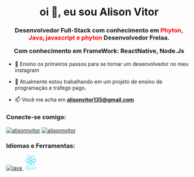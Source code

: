 <h1 align="center">oi 👋, eu sou Alison Vitor</h1>
<h3 align="center">Desenvolvedor Full-Stack com conhecimento em <font color = red>Phyton, Java, javascript e phyton</font>
  Desenvolvedor Frelaa.
  
  Com conhecimento em FrameWork: ReactNative, Node.Js
  
</h3>

- 🌱 Ensino os primeiros passos para se tornar um desenvolvedor no meu instagram
- 🔭 Atualmente estou trabalhando em um projeto de ensino de programação e trafego pago.

- 📫 Você me acha em **alisonvitor135@gmail.com**

<h3 align="left">Conecte-se comigo:</h3>
<p align="left">
<a href="https://linkedin.com /in/alisonnvitor" target="blank"><img align="center" src="https://cdn-icons-png.flaticon.com/512/174/174857.png" alt="alisonnvitor" height="30" width="40" /></a>
<a href="https://instagram.com/alisonmaciel.dev" target="blank"><img align="center" src="https://raw.githubusercontent.com/rahuldkjain/github-profile-readme-generator /master/src/images/icons/Social/instagram.svg" alt="alisonnvitor" height="30" width="40" /></a>
</p>

<h3 align="left">Idiomas e Ferramentas:</h3>
<p align="left"> <a href="https://www.java.com" target="_blank" rel="noreferrer"> <img src="https://raw.githubusercontent.com/devicons /devicon/master/icons/java/java-original.svg" alt="java" width="40" height="40"/> </a> <a href="https://reactjs.org/" target="_blank" rel="noreferrer"> <img src="https://raw.githubusercontent.com/devicons/devicon/master/icons/react/react-original-wordmark.svg" alt="react" largura ="40" height="40"/> </a> </p>

